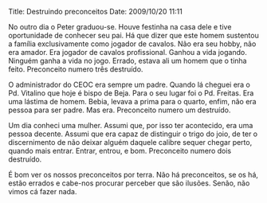 Title: Destruindo preconceitos
Date: 2009/10/20 11:11

No outro dia o Peter graduou-se. Houve festinha na casa dele e tive oportunidade de conhecer seu pai. Há que dizer que este homem sustentou a família exclusivamente como jogador de cavalos. Não era seu hobby, não era amador. Era jogador de cavalos profissional. Ganhou a vida jogando. Ninguém ganha a vida no jogo. Errado, estava ali um homem que o tinha feito. Preconceito numero três destruído.

O administrador do CEOC era sempre um padre. Quando lá cheguei era o Pd. Vitalino que hoje é bispo de Beja. Para o seu lugar foi o Pd. Freitas. Era uma lástima de homem. Bebia, levava a prima para o quarto, enfim, não era pessoa para ser padre. Mas era. Preconceito numero um destruído.

Um dia conheci uma mulher. Assumi que, por isso ter acontecido, era uma pessoa decente. Assumi que era capaz de distinguir o trigo do joio, de ter o discernimento de não deixar alguém daquele calibre sequer chegar perto, quando mais entrar. Entrar, entrou, e bom. Preconceito numero dois destruído.

É bom ver os nossos preconceitos por terra. Não há preconceitos, se os há, estão errados e cabe-nos procurar perceber que são ilusões. Senão, não vimos cá fazer nada.